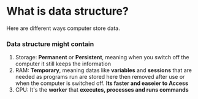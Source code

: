 # What is data structure?

Here are different ways computer store data.



### Data structure might contain

1. Storage: **Permanent** or **Persistent**, meaning when you switch off the computer it still keeps the information
2. RAM: **Temporary**, meaning datas like **variables** and **sessions** that are needed as programs run are stored here then removed after use or when the computer is switched off. **Its faster and easeier to Access**
3. CPU: It's the **worker** that **executes, processes and runs commands**

